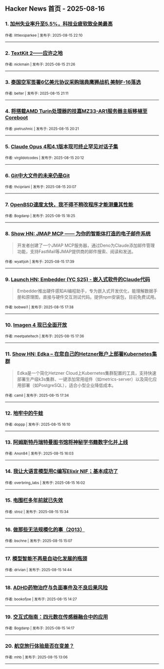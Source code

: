 ## Hacker News 首页 - 2025-08-16


### 1. [加州失业率升至5.5%，科技业疲软致全美最高](https://news.ycombinator.com/item?id=44917835)

<sub>作者: littlexsparkee | 发布于: 2025-08-15 22:10</sub>

---

### 2. [TextKit 2——应许之地](https://news.ycombinator.com/item?id=44917450)

<sub>作者: nickmain | 发布于: 2025-08-15 21:26</sub>

---

### 3. [泰国空军签署6亿美元协议采购瑞典鹰狮战机 美制F-16落选](https://news.ycombinator.com/item?id=44917308)

<sub>作者: belter | 发布于: 2025-08-15 21:11</sub>

---

### 4. [将搭载AMD Turin处理器的技嘉MZ33-AR1服务器主板移植至Coreboot](https://news.ycombinator.com/item?id=44916900)

<sub>作者: pietrushnic | 发布于: 2025-08-15 20:21</sub>

---

### 5. [Claude Opus 4和4.1版本现可终止罕见对话子集](https://news.ycombinator.com/item?id=44916813)

<sub>作者: virgildotcodes | 发布于: 2025-08-15 20:12</sub>

---

### 6. [Git中大文件的未来仍是Git](https://news.ycombinator.com/item?id=44916783)

<sub>作者: thcipriani | 发布于: 2025-08-15 20:07</sub>

---

### 7. [OpenBSD速度太快，我不得不稍改程序才能测量其性能](https://news.ycombinator.com/item?id=44915824)

<sub>作者: Bogdanp | 发布于: 2025-08-15 18:25</sub>

---

### 8. [Show HN: JMAP MCP —— 为你的智能体打造的电子邮件系统](https://news.ycombinator.com/item?id=44915220)
> 开发者创建了一个JMAP MCP服务器，通过Deno为Claude添加邮件管理功能，支持FastMail等JMAP提供商的邮件搜索、阅读和发送。

<sub>作者: wyattjoh | 发布于: 2025-08-15 17:39</sub>

---

### 9. [Launch HN: Embedder (YC S25) - 嵌入式软件的Claude代码](https://news.ycombinator.com/item?id=44915206)
> Embedder推出硬件感知AI编程助手，专为嵌入式开发优化，能理解数据手册和原理图，直接与硬件交互测试代码。提供npm安装包，目前免费试用。

<sub>作者: bobwei1 | 发布于: 2025-08-15 17:38</sub>

---

### 10. [Imagen 4 现已全面开放](https://news.ycombinator.com/item?id=44915187)

<sub>作者: meetpateltech | 发布于: 2025-08-15 17:36</sub>

---

### 11. [Show HN: Edka – 在您自己的Hetzner账户上部署Kubernetes集群](https://news.ycombinator.com/item?id=44915164)
> Edka是一个简化Hetzner Cloud上Kubernetes集群配置的工具，支持快速部署生产级k3s集群、一键添加常用组件（如metrics-server）以及简化应用部署（如PostgreSQL），适合小型企业降低成本。

<sub>作者: camil | 发布于: 2025-08-15 17:34</sub>

---

### 12. [地牢中的牛蛙](https://news.ycombinator.com/item?id=44914149)

<sub>作者: doppp | 发布于: 2025-08-15 16:10</sub>

---

### 13. [阿姆斯特丹瑞特曼图书馆将神秘学书籍数字化并上线](https://news.ycombinator.com/item?id=44914061)

<sub>作者: Anon84 | 发布于: 2025-08-15 16:03</sub>

---

### 14. [我让大语言模型用C编写Elixir NIF；基本成功了](https://news.ycombinator.com/item?id=44914040)

<sub>作者: overbring_labs | 发布于: 2025-08-15 16:02</sub>

---

### 15. [电围栏多年前就已失效](https://news.ycombinator.com/item?id=44913663)

<sub>作者: stroz | 发布于: 2025-08-15 15:34</sub>

---

### 16. [做那些无法规模化的事（2013）](https://news.ycombinator.com/item?id=44913359)

<sub>作者: bschne | 发布于: 2025-08-15 15:07</sub>

---

### 17. [模型智能不再是自动化发展的瓶颈](https://news.ycombinator.com/item?id=44913081)

<sub>作者: drivian | 发布于: 2025-08-15 14:44</sub>

---

### 18. [ADHD药物治疗与负面事件及不良后果风险](https://news.ycombinator.com/item?id=44912861)

<sub>作者: bookofjoe | 发布于: 2025-08-15 14:27</sub>

---

### 19. [交互式指南：四元数在传感器融合中的应用](https://news.ycombinator.com/item?id=44912727)

<sub>作者: Bogdanp | 发布于: 2025-08-15 14:17</sub>

---

### 20. [航空旅行体验是否在变差？](https://news.ycombinator.com/item?id=44911941)

<sub>作者: mhb | 发布于: 2025-08-15 13:06</sub>

---
